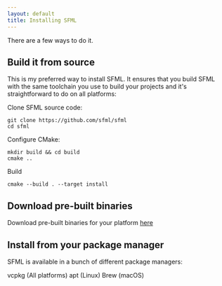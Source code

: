 ```yaml
---
layout: default
title: Installing SFML
---
```


There are a few ways to do it.

## Build it from source
This is my preferred way to install SFML. It ensures that you build SFML with the same toolchain you use to build your projects and it's straightforward to do on all platforms:

Clone SFML source code:
```
git clone https://github.com/sfml/sfml
cd sfml
```

Configure CMake:
```
mkdir build && cd build
cmake ..
```

Build
```
cmake --build . --target install
```

## Download pre-built binaries

Download pre-built binaries for your platform [here](https://www.sfml-dev.org/download/sfml/2.5.1/)

## Install from your package manager

SFML is available in a bunch of different package managers:

vcpkg (All platforms)
apt (Linux)
Brew (macOS)

